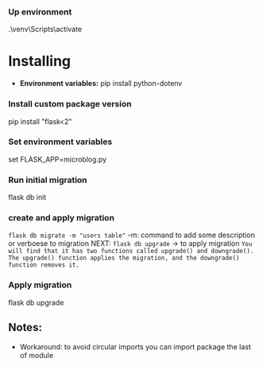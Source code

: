 ### Up environment
.\venv\Scripts\activate

# Installing
* **Environment variables:** pip install python-dotenv

### Install custom package version
pip install "flask<2"
### Set environment variables
set FLASK_APP=microblog.py
### Run initial migration 
flask db init
### create and apply migration
`flask db migrate -m "users table"`
 -m: command to add some description or verboese to migration
NEXT: `flask db upgrade` -> to apply migration
 `You will find that it has two functions called upgrade() and downgrade(). The upgrade() function applies the migration, and the downgrade() function removes it. `
### Apply migration
flask db upgrade


## Notes:
* Workaround: to avoid circular imports you can import package the last of module